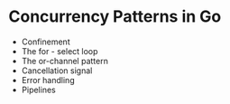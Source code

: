 # Concurrency Patterns in Go
- Confinement
- The for - select loop
- The or-channel pattern
- Cancellation signal
- Error handling
- Pipelines